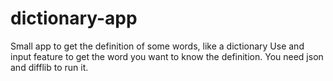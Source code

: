 # dictionary-app
Small app to get the definition of some words, like a dictionary
Use and input feature to get the word you want to know the definition. You need json and difflib to run it.
